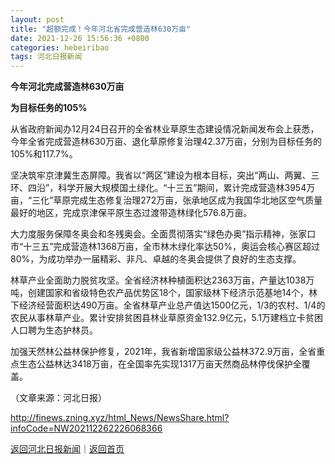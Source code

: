 ```yaml
---
layout: post
title: "超额完成！今年河北省完成营造林630万亩"
date: 2021-12-26 15:56:36 +0800
categories: hebeiribao
tags: 河北日报新闻
---
```

<p><strong>今年河北完成营造林630万亩</strong></p><p><strong>为目标任务的105%</strong></p><p>从省政府新闻办12月24日召开的全省林业草原生态建设情况新闻发布会上获悉，今年全省完成营造林630万亩、退化草原修复治理42.37万亩，分别为目标任务的105%和117.7%。</p><p>坚决筑牢京津冀生态屏障。我省以“两区”建设为根本目标，突出“两山、两翼、三环、四沿”，科学开展大规模国土绿化。“十三五”期间，累计完成营造林3954万亩，“三化”草原完成生态修复治理272万亩，张承地区成为我国华北地区空气质量最好的地区，完成京津保平原生态过渡带造林绿化576.8万亩。</p><p>大力度服务保障冬奥会和冬残奥会。全面贯彻落实“绿色办奥”指示精神，张家口市“十三五”完成营造林1368万亩，全市林木绿化率达50%，奥运会核心赛区超过80%，为成功举办一届精彩、非凡、卓越的冬奥会提供了良好的生态支撑。</p><p>林草产业全面助力脱贫攻坚。全省经济林种植面积达2363万亩，产量达1038万吨，创建国家和省级特色农产品优势区18个，国家级林下经济示范基地14个，林下经济经营面积达490万亩。全省林草产业总产值达1500亿元，1/3的农村、1/4的农民从事林草产业。累计安排贫困县林业草原资金132.9亿元，5.1万建档立卡贫困人口聘为生态护林员。</p><p>加强天然林公益林保护修复，2021年，我省新增国家级公益林372.9万亩，全省重点生态公益林达3418万亩，在全国率先实现1317万亩天然商品林停伐保护全覆盖。</p><p class="em_media">（文章来源：河北日报）</p>

<http://finews.zning.xyz/html_News/NewsShare.html?infoCode=NW202112262226068366>

[返回河北日报新闻](//finews.withounder.com/category/hebeiribao.html)｜[返回首页](//finews.withounder.com/)